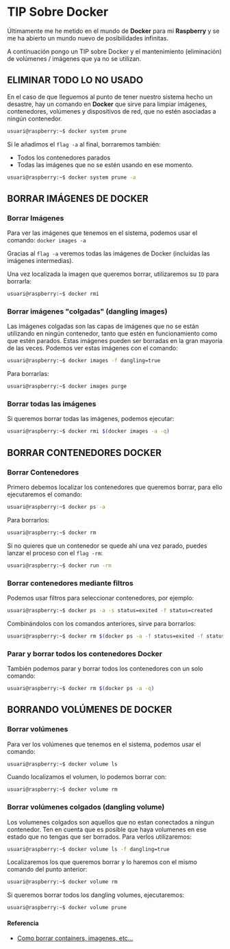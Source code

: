# TIP Sobre Docker

Últimamente me he metido en el mundo de **Docker** para mi **Raspberry** y se me ha abierto un mundo nuevo de posibilidades infinitas.

A continuación pongo un TIP sobre Docker y el mantenimiento (eliminación) de volúmenes / imágenes que ya no se utilizan.

<!--more-->

## ELIMINAR TODO LO NO USADO

En el caso de que lleguemos al punto de tener nuestro sistema hecho un desastre, hay un comando en **Docker** que sirve para limpiar imágenes, contenedores, volúmenes y dispositivos de red, que no estén asociadas a ningún contenedor.

```bash
usuari@raspberry:~$ docker system prune
```

Si le añadimos el `flag -a` al final, borraremos también:
- Todos los contenedores parados
- Todas las imágenes que no se estén usando en ese momento.
```bash
usuari@raspberry:~$ docker system prune -a
```

## BORRAR IMÁGENES DE DOCKER

### Borrar Imágenes
Para ver las imágenes que tenemos en el sistema, podemos usar el comando: `docker images -a`

Gracias al `flag -a` veremos todas las imágenes de Docker (incluidas las imágenes intermedias).

Una vez localizada la imagen que queremos borrar, utilizaremos su `ID` para borrarla:
```bash
usuari@raspberry:~$ docker rmi
```

### Borrar imágenes "colgadas" (dangling images)
Las imágenes colgadas son las capas de imágenes que no se están utilizando en ningún contenedor, tanto que estén en funcionamiento como que estén parados. Estas imágenes pueden ser borradas en la gran mayoría de las veces. Podemos ver estas imágenes con el comando:
```bash
usuari@raspberry:~$ docker images -f dangling=true
```

Para borrarlas:
```bash
usuari@raspberry:~$ docker images purge
```

### Borrar todas las imágenes
Si queremos borrar todas las imágenes, podemos ejecutar:
```bash
usuari@raspberry:~$ docker rmi $(docker images -a -q)
```

## BORRAR CONTENEDORES DOCKER

### Borrar Contenedores
Primero debemos localizar los contenedores que queremos borrar, para ello ejecutaremos el comando:
```bash
usuari@raspberry:~$ docker ps -a
```

Para borrarlos:
```bash
usuari@raspberry:~$ docker rm
```

Si no quieres que un contenedor se quede ahí una vez parado, puedes lanzar el proceso con el `flag -rm`:
```bash
usuari@raspberry:~$ docker run -rm
```

### Borrar contenedores mediante filtros
Podemos usar filtros para seleccionar contenedores, por ejemplo:
```bash
usuari@raspberry:~$ docker ps -a -s status=exited -f status=created
```

Combinándolos con los comandos anteriores, sirve para borrarlos:
```bash
usuari@raspberry:~$ docker rm $(docker ps -a -f status=exited -f status=created -q)
```

### Parar y borrar todos los contenedores Docker
También podemos parar y borrar todos los contenedores con un solo comando:
```bash
usuari@raspberry:~$ docker rm $(docker ps -a -q)
```

## BORRANDO VOLÚMENES DE DOCKER

### Borrar volúmenes
Para ver los volúmenes que tenemos en el sistema, podemos usar el comando:
```bash
usuari@raspberry:~$ docker volume ls
```

Cuando localizamos el volumen, lo podemos borrar con:
```bash
usuari@raspberry:~$ docker volume rm
```

### Borrar volúmenes colgados (dangling volume)

Los volumenes colgados son aquellos que no estan conectados a ningun contenedor. Ten en cuenta que es posible que haya volumenes en ese estado que no tengas que ser borrados. Para verlos utilizaremos:
```bash
usuari@raspberry:~$ docker volume ls -f dangling=true
```

Localizaremos los que queremos borrar y lo haremos con el mismo comando del punto anterior:
```bash
usuari@raspberry:~$ docker volume rm
```

Si queremos borrar todos los dangling volumes, ejecutaremos:
```bash
usuari@raspberry:~$ docker volume prune
```
#### Referencia
- [Como borrar containers, imagenes, etc...](https://www.vidaxp.com/tecnologia/como-borrar-imagenes-contenedores-y-volumenes-docker)

